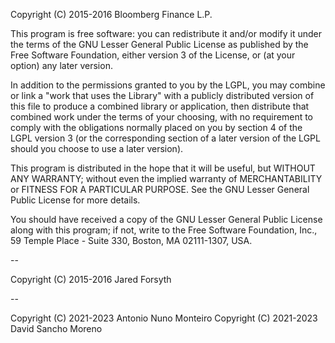 Copyright (C) 2015-2016 Bloomberg Finance L.P.

This program is free software: you can redistribute it and/or modify
it under the terms of the GNU Lesser General Public License as published by
the Free Software Foundation, either version 3 of the License, or
(at your option) any later version.

In addition to the permissions granted to you by the LGPL, you may combine
or link a "work that uses the Library" with a publicly distributed version
of this file to produce a combined library or application, then distribute
that combined work under the terms of your choosing, with no requirement
to comply with the obligations normally placed on you by section 4 of the
LGPL version 3 (or the corresponding section of a later version of the LGPL
should you choose to use a later version).

This program is distributed in the hope that it will be useful,
but WITHOUT ANY WARRANTY; without even the implied warranty of
MERCHANTABILITY or FITNESS FOR A PARTICULAR PURPOSE.  See the
GNU Lesser General Public License for more details.

You should have received a copy of the GNU Lesser General Public License
along with this program; if not, write to the Free Software
Foundation, Inc., 59 Temple Place - Suite 330, Boston, MA 02111-1307, USA.

--

Copyright (C) 2015-2016 Jared Forsyth

--

Copyright (C) 2021-2023 Antonio Nuno Monteiro
Copyright (C) 2021-2023 David Sancho Moreno
